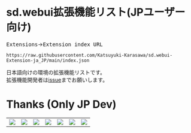 # sd.webui拡張機能リスト(JPユーザー向け)

<kbd>Extensions</kbd>→<kbd>Extension index URL</kbd>  
```
https://raw.githubusercontent.com/Katsuyuki-Karasawa/sd.webui-Extension-ja_JP/main/index.json
```

日本語向けの環境の拡張機能リストです。  
拡張機能開発者は[issue](https://github.com/Katsuyuki-Karasawa/sd.webui-Extension-ja_JP/issues/new/choose)までお願いします。

# Thanks (Only JP Dev)
|  |  |  |  |  |  |  |
| - | - | - | - | - | - | - |
| [![](https://github.com/Tps-F.png)](https://github.com/Tps-F) | [![](https://github.com/ddPn08.png)](https://github.com/ddPn08) | [![](https://github.com/p1atdev.png)](https://github.com/p1atdev) | [![](https://github.com/aka7774.png)](https://github.com/aka7774) | [![](https://github.com/bbc-mc.png)](https://github.com/bbc-mc) | [![](https://github.com/blue-pen5805.png)](https://github.com/blue-pen5805) | [![](https://github.com/fkunn1326.png)](https://github.com/fkunn1326) |
